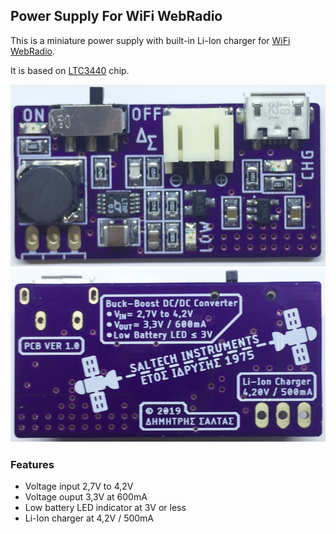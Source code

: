 ## Power Supply For WiFi WebRadio

This is a miniature power supply with built-in Li-Ion charger for [WiFi WebRadio](https://github.com/dsaltas/WiFi-WebRadio).

It is based on [LTC3440](https://www.analog.com/en/products/ltc3440.html) chip.

![Top](Photos/top.png)
![Bottom](Photos/bottom.png)

### Features

- Voltage input 2,7V to 4,2V
- Voltage ouput 3,3V at 600mA
- Low battery LED indicator at 3V or less
- Li-Ion charger at 4,2V / 500mA
